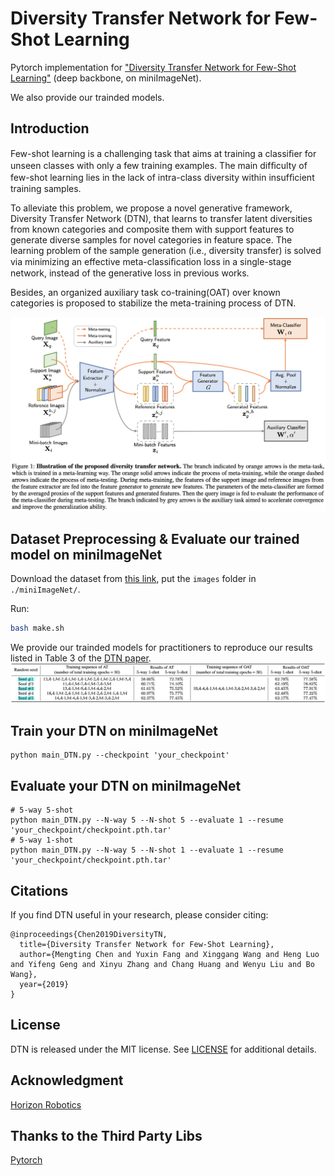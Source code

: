 # Diversity Transfer Network for Few-Shot Learning

Pytorch implementation for ["Diversity Transfer Network for Few-Shot Learning"](http://arxiv.org/abs/1912.13182) (deep backbone, on miniImageNet).

We also provide our trainded models.

## Introduction

Few-shot learning is a challenging task that aims at training a classiﬁer for unseen classes with only a few training examples. The main difﬁculty of few-shot learning lies in the lack of intra-class diversity within insufﬁcient training samples. 

To alleviate this problem, we propose a novel generative framework, Diversity Transfer Network (DTN), that learns to transfer latent diversities from known categories and composite them with support features to generate diverse samples for novel categories in feature space. The learning problem of the sample generation (i.e., diversity transfer) is solved via minimizing an effective meta-classiﬁcation loss in a single-stage network, instead of the generative loss in previous works. 

Besides, an organized auxiliary task co-training(OAT) over known categories is proposed to stabilize the meta-training process of DTN.

![alt text](DTN_fig.png)

## Dataset Preprocessing & Evaluate our trained model on miniImageNet

Download the dataset from [this link](https://drive.google.com/open?id=1XapMobTsCSw9gyySt9D0GF_hOX_XpeZx), put the `images` folder in `./miniImageNet/`.

Run:

```bash
bash make.sh
```
We provide our trainded models for practitioners to reproduce our results listed in Table 3 of the [DTN paper](http://arxiv.org/abs/1912.13182).
![alt text](Table3_fig.png)

## Train your DTN on miniImageNet

```
python main_DTN.py --checkpoint 'your_checkpoint'
```

## Evaluate your DTN on miniImageNet
```
# 5-way 5-shot
python main_DTN.py --N-way 5 --N-shot 5 --evaluate 1 --resume 'your_checkpoint/checkpoint.pth.tar'
# 5-way 1-shot
python main_DTN.py --N-way 5 --N-shot 1 --evaluate 1 --resume 'your_checkpoint/checkpoint.pth.tar'
```

## Citations
If you find DTN useful in your research, please consider citing:
```
@inproceedings{Chen2019DiversityTN,
  title={Diversity Transfer Network for Few-Shot Learning},
  author={Mengting Chen and Yuxin Fang and Xinggang Wang and Heng Luo and Yifeng Geng and Xinyu Zhang and Chang Huang and Wenyu Liu and Bo Wang},
  year={2019}
}
```

## License
DTN is released under the MIT license. See [LICENSE](LICENSE) for additional details.
## Acknowledgment
[Horizon Robotics](http://en.horizon.ai/)

## Thanks to the Third Party Libs
[Pytorch](https://github.com/pytorch/pytorch)   
